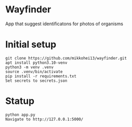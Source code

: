 # Wayfinder
App that suggest identificatons for photos of organisms

# Initial setup

    git clone https://github.com/mikkohei13/wayfinder.git
    apt install python3.10-venv
    python3 -m venv .venv
    source .venv/bin/activate
    pip install -r requirements.txt
    Set secrets to secrets.json

# Statup

    python app.py
    Navigate to http://127.0.0.1:5000/